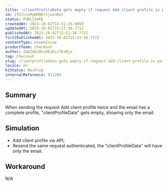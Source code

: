 ```yaml
---
title: 'clientProfileData gets empty if request Add client profile is performed twice'
id: 1TG7cnnMyWHNKrCjoouKoC
status: PUBLISHED
createdAt: 2023-10-02T15:51:35.989Z
updatedAt: 2023-10-02T15:51:36.771Z
publishedAt: 2023-10-02T15:51:36.771Z
firstPublishedAt: 2023-10-02T15:51:36.771Z
contentType: knownIssue
productTeam: Checkout
author: 2mXZkbi0oi061KicTExNjo
tag: Checkout
slug: clientprofiledata-gets-empty-if-request-add-client-profile-is-performed-twice
locale: en
kiStatus: Backlog
internalReference: 911203
---
```


## Summary


When sending the request Add client profile twice and the email has a complete profile, "clientProfileData" gets empty, showing only the email.


##

## Simulation



- Add client profile via API;
- Resend the same request authenticated, the "clientProfileData" will have only the email.


##

## Workaround


N/A




